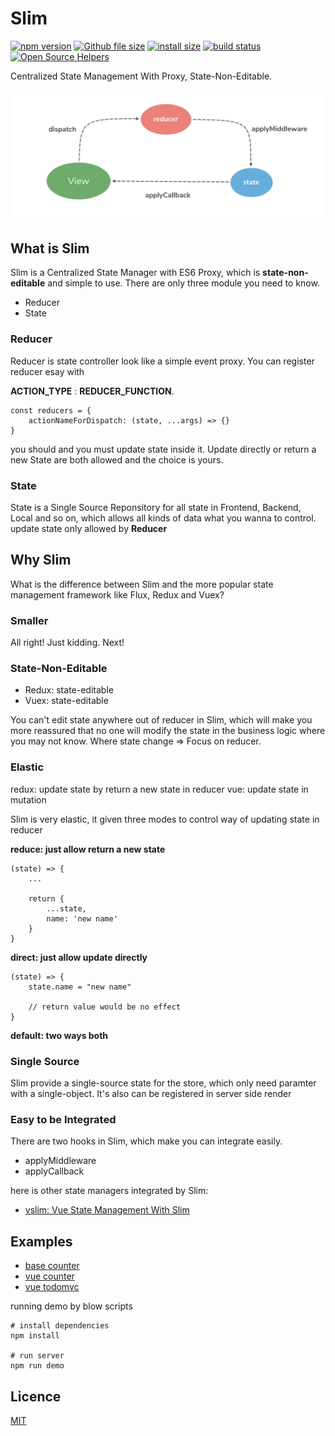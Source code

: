# Slim

[![npm version](https://img.shields.io/npm/v/hajax.svg)](https://www.npmjs.org/package/slim)
[![Github file size](https://img.shields.io/github/size/Bennnis/HAjax/release/dist/xxx.js.svg)](https://github.com/Bennnis/HAjax/blob/master/release/dist/hx.min.js)
[![install size](https://packagephobia.now.sh/badge?p=hajax)](https://packagephobia.now.sh/result?p=slim)
[![build status](https://travis-ci.org/Bennnis/HAjax.svg?branch=master)](https://travis-ci.org/bennnis/slim)
[![Open Source Helpers](https://www.codetriage.com/bennnis/hajax/badges/users.svg)](https://www.codetriage.com/bennnis/slim)

Centralized State Management With Proxy, State-Non-Editable.

<img src="./starter/flow.png">

## What is Slim
Slim is a Centralized State Manager with ES6 Proxy, which is **state-non-editable** and simple to use. There are only three module you need to know.

* Reducer
* State

### Reducer
Reducer is state controller look like a simple event proxy. You can register reducer esay with

**ACTION\_TYPE** : **REDUCER\_FUNCTION**.

```
const reducers = {
	actionNameForDispatch: (state, ...args) => {}
}
```

you should and you must update state inside it. Update directly or return a new State are both allowed and the choice is yours.

### State
State is a Single Source Reponsitory for all state in Frontend, Backend, Local and so on, which allows all kinds of data what you wanna to control. update state only allowed by **Reducer**

## Why Slim

What is the difference between Slim and the more popular state management framework like Flux, Redux and Vuex?

### Smaller
All right! Just kidding. Next!

### State-Non-Editable

* Redux: state-editable
* Vuex: state-editable


You can't edit state anywhere out of reducer in Slim, which will make you more reassured that no one will modify the state in the business logic where you may not know. Where state change => Focus on reducer.

### Elastic
redux: update state by return a new state in reducer
vue: update state in mutation

Slim is very elastic, it given three modes to control way of updating state in reducer

**reduce: just allow return a new state**

```
(state) => {
	...

	return {
		...state,
		name: 'new name'
	}
}
```

**direct: just allow update directly**

```
(state) => {
	state.name = "new name"

	// return value would be no effect
}
```

**default: two ways both**

### Single Source
Slim provide a single-source state for the store, which only need paramter with a single-object. It's also can be registered in server side render

### Easy to be Integrated
There are two hooks in Slim, which make you can integrate easily.

* applyMiddleware
* applyCallback

here is other state managers integrated by Slim:

* [vslim: Vue State Management With Slim]()

## Examples

* [base counter]()
* [vue counter]()
* [vue todomvc]()

running demo by blow scripts

```
# install dependencies
npm install

# run server
npm run demo
```

## Licence

[MIT](https://opensource.org/licenses/MIT)
